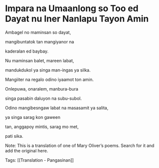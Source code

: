 # Impara na Umaanlong so Too ed Dayat nu Iner Nanlapu Tayon Amin

Ambagel no maminsan so dayat,

mangibuntatok tan mangiyanor na

kaderalan ed baybay.

Nu maminsan balet, mareen labat,

mandukdukol ya singa man-ingas ya silka.

Mangiiter na regalo odino iyaamot ton amin.

Onlepuwa, onaralem, manbura-bura

singa pasabin daluyon na subu-subol.

Odino mangibesngaw labat na masasamit ya salita,

ya singa sarag kon gaween

tan, anggapoy mintis, sarag mo met,

pati sika.

Note: This is a translation of one of Mary Oliver’s poems. Search for it and add the original here.

Tags: [[Translation - Pangasinan]]

